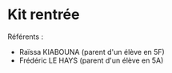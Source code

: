 # Kit rentrée

Référents :

- Raïssa KIABOUNA (parent d'un élève en 5F)
- Frédéric LE HAYS (parent d'un élève en 5A)
